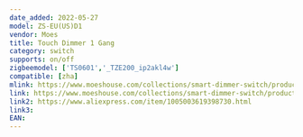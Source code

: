 ```yaml
---
date_added: 2022-05-27
model: ZS-EU(US)D1
vendor: Moes
title: Touch Dimmer 1 Gang
category: switch
supports: on/off
zigbeemodel: ['TS0601','_TZE200_ip2akl4w']
compatible: [zha]
mlink: https://www.moeshouse.com/collections/smart-dimmer-switch/products/new-zigbee-2-gang-eu-smart-light-dimmer-switch-independent-control-smart-life-tuya-app-relay-status-backlight-switch-off-rf-remote-control-works-with-alexa-google-voice-assistants?variant=39795120799825
link: https://www.moeshouse.com/collections/smart-dimmer-switch/products/new-zigbee-2-gang-smart-light-dimmer-switch-independent-control-smart-life-tuya-app-relay-status-backlight-switch-off-rf-remote-control-works-with-alexa-google-voice-assistants
link2: https://www.aliexpress.com/item/1005003619398730.html
link3: 
EAN: 
---
```

